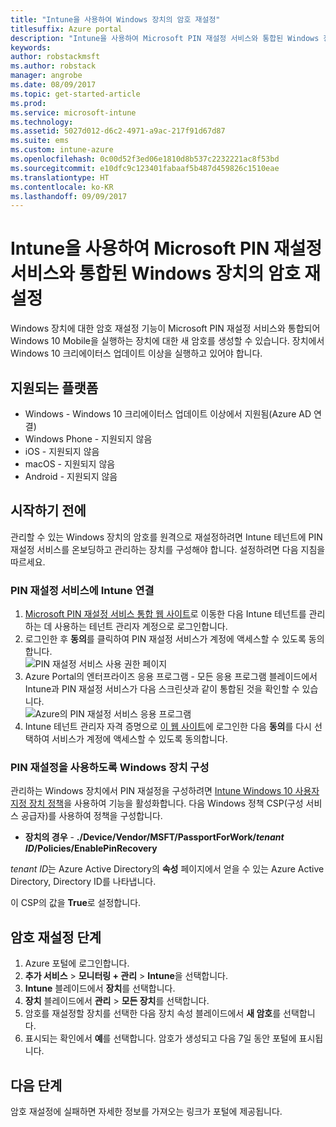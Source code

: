```yaml
---
title: "Intune을 사용하여 Windows 장치의 암호 재설정"
titlesuffix: Azure portal
description: "Intune을 사용하여 Microsoft PIN 재설정 서비스와 통합된 Windows 장치의 암호를 재설정하는 방법을 알아봅니다.\""
keywords: 
author: robstackmsft
ms.author: robstack
manager: angrobe
ms.date: 08/09/2017
ms.topic: get-started-article
ms.prod: 
ms.service: microsoft-intune
ms.technology: 
ms.assetid: 5027d012-d6c2-4971-a9ac-217f91d67d87
ms.suite: ems
ms.custom: intune-azure
ms.openlocfilehash: 0c00d52f3ed06e1810d8b537c2232221ac8f53bd
ms.sourcegitcommit: e10dfc9c123401fabaaf5b487d459826c1510eae
ms.translationtype: HT
ms.contentlocale: ko-KR
ms.lasthandoff: 09/09/2017
---
```

# <a name="reset-the-passcode-on-windows-devices-integrated-with-the-microsoft-pin-reset-service-using-intune"></a>Intune을 사용하여 Microsoft PIN 재설정 서비스와 통합된 Windows 장치의 암호 재설정

Windows 장치에 대한 암호 재설정 기능이 Microsoft PIN 재설정 서비스와 통합되어 Windows 10 Mobile을 실행하는 장치에 대한 새 암호를 생성할 수 있습니다. 장치에서 Windows 10 크리에이터스 업데이트 이상을 실행하고 있어야 합니다.

## <a name="supported-platforms"></a>지원되는 플랫폼

- Windows - Windows 10 크리에이터스 업데이트 이상에서 지원됨(Azure AD 연결)
- Windows Phone - 지원되지 않음
- iOS - 지원되지 않음
- macOS - 지원되지 않음
- Android - 지원되지 않음


## <a name="before-you-start"></a>시작하기 전에

관리할 수 있는 Windows 장치의 암호를 원격으로 재설정하려면 Intune 테넌트에 PIN 재설정 서비스를 온보딩하고 관리하는 장치를 구성해야 합니다. 설정하려면 다음 지침을 따르세요.

### <a name="connect-intune-with-the-pin-reset-service"></a>PIN 재설정 서비스에 Intune 연결

1. [Microsoft PIN 재설정 서비스 통합 웹 사이트](https://login.windows.net/common/oauth2/authorize?response_type=code&client_id=b8456c59-1230-44c7-a4a2-99b085333e84&resource=https%3A%2F%2Fgraph.windows.net&redirect_uri=https%3A%2F%2Fcred.microsoft.com&state=e9191523-6c2f-4f1d-a4f9-c36f26f89df0&prompt=admin_consent)로 이동한 다음 Intune 테넌트를 관리하는 데 사용하는 테넌트 관리자 계정으로 로그인합니다.
2. 로그인한 후 **동의**를 클릭하여 PIN 재설정 서비스가 계정에 액세스할 수 있도록 동의합니다.<br>
![PIN 재설정 서비스 사용 권한 페이지](./media/pin-reset-service-application.png)
3. Azure Portal의 엔터프라이즈 응용 프로그램 - 모든 응용 프로그램 블레이드에서 Intune과 PIN 재설정 서비스가 다음 스크린샷과 같이 통합된 것을 확인할 수 있습니다.<br>
![Azure의 PIN 재설정 서비스 응용 프로그램](./media/pin-reset-service-home-screen.png)
4. Intune 테넌트 관리자 자격 증명으로 [이 웹 사이트](https://login.windows.net/common/oauth2/authorize?response_type=code&client_id=9115dd05-fad5-4f9c-acc7-305d08b1b04e&resource=https%3A%2F%2Fcred.microsoft.com%2F&redirect_uri=ms-appx-web%3A%2F%2FMicrosoft.AAD.BrokerPlugin%2F9115dd05-fad5-4f9c-acc7-305d08b1b04e&state=6765f8c5-f4a7-4029-b667-46a6776ad611&prompt=admin_consent)에 로그인한 다음 **동의**를 다시 선택하여 서비스가 계정에 액세스할 수 있도록 동의합니다.

### <a name="configure-windows-devices-to-use-pin-reset"></a>PIN 재설정을 사용하도록 Windows 장치 구성

관리하는 Windows 장치에서 PIN 재설정을 구성하려면 [Intune Windows 10 사용자 지정 장치 정책](custom-settings-windows-10.md)을 사용하여 기능을 활성화합니다. 다음 Windows 정책 CSP(구성 서비스 공급자)를 사용하여 정책을 구성합니다.


- **장치의 경우** - **./Device/Vendor/MSFT/PassportForWork/*tenant ID*/Policies/EnablePinRecovery**

*tenant ID*는 Azure Active Directory의 **속성** 페이지에서 얻을 수 있는 Azure Active Directory, Directory ID를 나타냅니다.

이 CSP의 값을 **True**로 설정합니다.

## <a name="steps-to-reset-the-passcode"></a>암호 재설정 단계

1. Azure 포털에 로그인합니다.
2. **추가 서비스** > **모니터링 + 관리** > **Intune**을 선택합니다.
3. **Intune** 블레이드에서 **장치**를 선택합니다.
4. **장치** 블레이드에서 **관리** > **모든 장치**를 선택합니다.
5. 암호를 재설정할 장치를 선택한 다음 장치 속성 블레이드에서 **새 암호**를 선택합니다.
6. 표시되는 확인에서 **예**를 선택합니다. 암호가 생성되고 다음 7일 동안 포털에 표시됩니다.

## <a name="next-steps"></a>다음 단계

암호 재설정에 실패하면 자세한 정보를 가져오는 링크가 포털에 제공됩니다.


